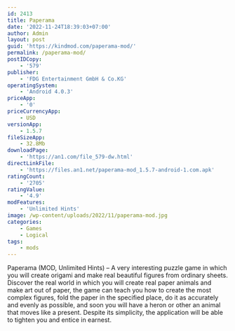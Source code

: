 ```yaml
---
id: 2413
title: Paperama
date: '2022-11-24T18:39:03+07:00'
author: Admin
layout: post
guid: 'https://kindmod.com/paperama-mod/'
permalink: /paperama-mod/
postIDCopy:
    - '579'
publisher:
    - 'FDG Entertainment GmbH & Co.KG'
operatingSystem:
    - 'Android 4.0.3'
priceApp:
    - '0'
priceCurrencyApp:
    - USD
versionApp:
    - 1.5.7
fileSizeApp:
    - 32.8Mb
downloadPage:
    - 'https://an1.com/file_579-dw.html'
directLinkFile:
    - 'https://files.an1.net/paperama-mod_1.5.7-android-1.com.apk'
ratingCount:
    - '2705'
ratingValue:
    - '4.9'
modFeatures:
    - 'Unlimited Hints'
image: /wp-content/uploads/2022/11/paperama-mod.jpg
categories:
    - Games
    - Logical
tags:
    - mods
---
```


Paperama (MOD, Unlimited Hints) – A very interesting puzzle game in which you will create origami and make real beautiful figures from ordinary sheets. Discover the real world in which you will create real paper animals and make art out of paper, the game can teach you how to create the most complex figures, fold the paper in the specified place, do it as accurately and evenly as possible, and soon you will have a heron or other an animal that moves like a present. Despite its simplicity, the application will be able to tighten you and entice in earnest.